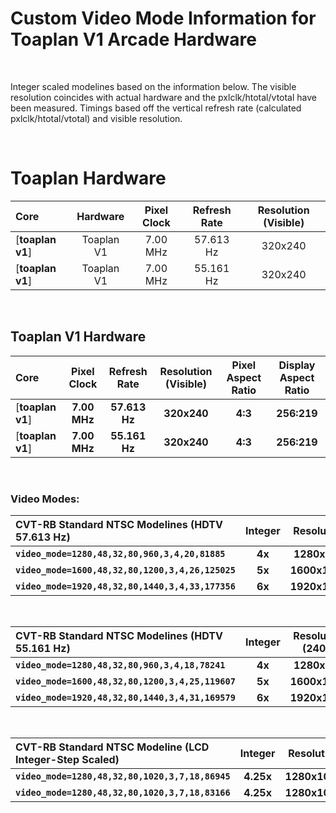 
# Custom Video Mode Information for Toaplan V1 Arcade Hardware

<br>

Integer scaled modelines based on the information below. The visible resolution coincides with actual hardware and the pxlclk/htotal/vtotal have been measured. Timings based off the vertical refresh rate (calculated pxlclk/htotal/vtotal) and visible resolution.

<br>

# Toaplan Hardware

| Core | Hardware | Pixel Clock | Refresh Rate | Resolution (Visible) |
|:--|:--:|:--:|:--:|:--:|
[**toaplan v1**] | Toaplan V1 | 7.00 MHz | 57.613 Hz | 320x240 |
[**toaplan v1**] | Toaplan V1 | 7.00 MHz | 55.161 Hz | 320x240 |

<br>

## Toaplan V1 Hardware

| Core | Pixel Clock | Refresh Rate | Resolution (Visible) | Pixel Aspect Ratio | Display Aspect Ratio |
|:--|:--:|:--:|:--:|:--:|:--:|
[**toaplan v1**] | **7.00 MHz** | **57.613 Hz** | **320x240** | **4:3**  | **256:219** |
[**toaplan v1**] | **7.00 MHz** | **55.161 Hz** | **320x240** | **4:3**  | **256:219** |

<br>

### Video Modes:

| CVT-RB Standard NTSC Modelines (HDTV 57.613 Hz) | Integer | Resolution | Horizontal |
|:--|:--:|:--:|:--:|
**`video_mode=1280,48,32,80,960,3,4,20,81885`**    | **4x** | **1280x960**  | **4x** |
**`video_mode=1600,48,32,80,1200,3,4,26,125025`**  | **5x** | **1600x1200** | **5x** |
**`video_mode=1920,48,32,80,1440,3,4,33,177356`**  | **6x** | **1920x1440** | **6x** |

<br>

| CVT-RB Standard NTSC Modelines (HDTV 55.161 Hz) | Integer | Resolution (240p) | Horizontal |
|:--|:--:|:--:|:--:|
**`video_mode=1280,48,32,80,960,3,4,18,78241`**    | **4x** | **1280x960**  | **4x** |
**`video_mode=1600,48,32,80,1200,3,4,25,119607`**  | **5x** | **1600x1200** | **5x** |
**`video_mode=1920,48,32,80,1440,3,4,31,169579`**  | **6x** | **1920x1440** | **6x** |

<br>

| CVT-RB Standard NTSC Modeline (LCD Integer-Step Scaled) | Integer | Resolution | Horizontal | vscale_mode |
|:--|:--:|:--:|:--:|:--:|
**`video_mode=1280,48,32,80,1020,3,7,18,86945`** | **4.25x** | **1280x1020** | **4x** | **3** |
**`video_mode=1280,48,32,80,1020,3,7,18,83166`** | **4.25x** | **1280x1020** | **4x** | **3** |

<br>
